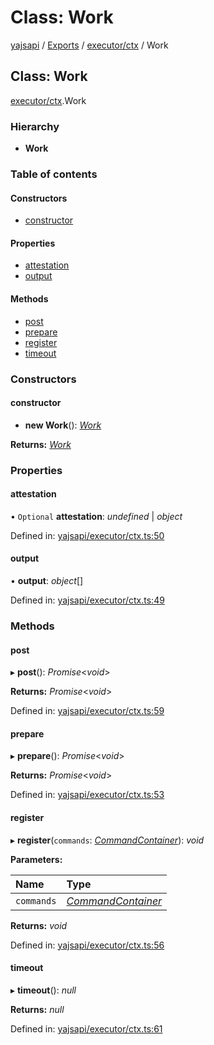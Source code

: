 # Class: Work

[yajsapi](../yajsapi.md) / [Exports](../modules/) / [executor/ctx](../modules/executor_ctx.md) / Work

## Class: Work

[executor/ctx](../modules/executor_ctx.md).Work

### Hierarchy

* **Work**

### Table of contents

#### Constructors

* [constructor](executor_ctx.work.md#constructor)

#### Properties

* [attestation](executor_ctx.work.md#attestation)
* [output](executor_ctx.work.md#output)

#### Methods

* [post](executor_ctx.work.md#post)
* [prepare](executor_ctx.work.md#prepare)
* [register](executor_ctx.work.md#register)
* [timeout](executor_ctx.work.md#timeout)

### Constructors

#### constructor

* **new Work**\(\): [_Work_](executor_ctx.work.md)

**Returns:** [_Work_](executor_ctx.work.md)

### Properties

#### attestation

• `Optional` **attestation**: _undefined_ \| _object_

Defined in: [yajsapi/executor/ctx.ts:50](https://github.com/golemfactory/yajsapi/blob/289a25a/yajsapi/executor/ctx.ts#L50)

#### output

• **output**: _object_\[\]

Defined in: [yajsapi/executor/ctx.ts:49](https://github.com/golemfactory/yajsapi/blob/289a25a/yajsapi/executor/ctx.ts#L49)

### Methods

#### post

▸ **post**\(\): _Promise_&lt;_void_&gt;

**Returns:** _Promise_&lt;_void_&gt;

Defined in: [yajsapi/executor/ctx.ts:59](https://github.com/golemfactory/yajsapi/blob/289a25a/yajsapi/executor/ctx.ts#L59)

#### prepare

▸ **prepare**\(\): _Promise_&lt;_void_&gt;

**Returns:** _Promise_&lt;_void_&gt;

Defined in: [yajsapi/executor/ctx.ts:53](https://github.com/golemfactory/yajsapi/blob/289a25a/yajsapi/executor/ctx.ts#L53)

#### register

▸ **register**\(`commands`: [_CommandContainer_](executor_ctx.commandcontainer.md)\): _void_

**Parameters:**

| Name | Type |
| :--- | :--- |
| `commands` | [_CommandContainer_](executor_ctx.commandcontainer.md) |

**Returns:** _void_

Defined in: [yajsapi/executor/ctx.ts:56](https://github.com/golemfactory/yajsapi/blob/289a25a/yajsapi/executor/ctx.ts#L56)

#### timeout

▸ **timeout**\(\): _null_

**Returns:** _null_

Defined in: [yajsapi/executor/ctx.ts:61](https://github.com/golemfactory/yajsapi/blob/289a25a/yajsapi/executor/ctx.ts#L61)

